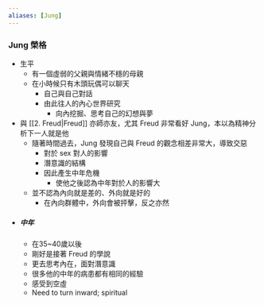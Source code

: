 ```yaml
---
aliases: [Jung]
---
```


### Jung 榮格
- 生平
	- 有一個虛弱的父親與情緒不穩的母親
	- 在小時候只有木頭玩偶可以聊天
		- 自己與自己對話
		- 由此往人的內心世界研究
			- 向內挖掘、思考自己的幻想與夢
- 與 [[2. Freud|Freud]] 亦師亦友，尤其 Freud 非常看好 Jung，本以為精神分析下一人就是他
	- 隨著時間過去，Jung 發現自己與 Freud 的觀念相差非常大，導致交惡
		- 對於 sex 對人的影響
		- 潛意識的結構
		- 因此產生中年危機
			- 使他之後認為中年對於人的影響大
	- 並不認為內向就是差的、外向就是好的
		- 在內向群體中，外向會被抨擊，反之亦然
- ##### 中年
	- 在35~40歲以後
	- 剛好是接著 Freud 的學說
	- 更去思考內在，面對潛意識
	- 很多他的中年的病患都有相同的經驗
	- 感受到空虛
	-  Need to turn inward; spiritual
